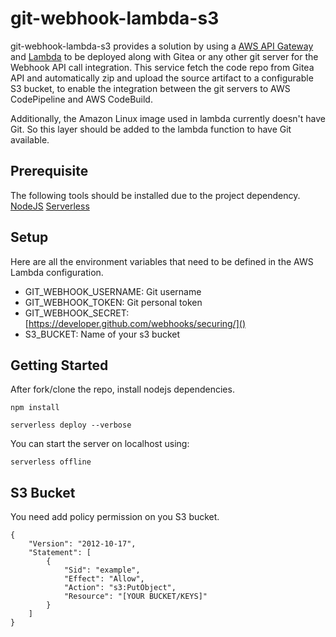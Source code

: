 # git-webhook-lambda-s3

git-webhook-lambda-s3 provides a solution by using a [AWS API Gateway](https://aws.amazon.com/pt/api-gateway/) and [Lambda](https://aws.amazon.com/pt/lambda/) to be deployed along with Gitea or any other git server for the Webhook API call integration. This service fetch the code repo from Gitea API and automatically zip and upload the source artifact to a configurable S3 bucket, to enable the integration between the git servers to AWS CodePipeline and AWS CodeBuild.

Additionally, the Amazon Linux image used in lambda currently doesn't have Git. So this layer should be added to the lambda function to have Git available.

## Prerequisite
The following tools should be installed due to the project dependency.
[NodeJS](https://nodejs.org/en/download/)
[Serverless](https://www.serverless.com/)

## Setup
Here are all the environment variables that need to be defined in the AWS Lambda configuration.
* GIT_WEBHOOK_USERNAME: Git username
* GIT_WEBHOOK_TOKEN: Git personal token
* GIT_WEBHOOK_SECRET: [https://developer.github.com/webhooks/securing/]()
* S3_BUCKET: Name of your s3 bucket

## Getting Started
After fork/clone the repo, install nodejs dependencies.
```
npm install
```
```
serverless deploy --verbose
```

You can start the server on localhost using:
```
serverless offline
```

## S3 Bucket
You need add policy permission on you S3 bucket.
```
{
    "Version": "2012-10-17",
    "Statement": [
        {
            "Sid": "example",
            "Effect": "Allow",
            "Action": "s3:PutObject",
            "Resource": "[YOUR BUCKET/KEYS]"
        }
    ]
}
```


